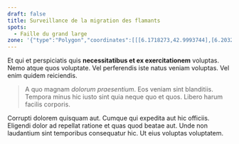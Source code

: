 ```yaml
---
draft: false
title: Surveillance de la migration des flamants
spots:
  - Faille du grand large
zone: '{"type":"Polygon","coordinates":[[[6.1718273,42.9993744],[6.2032413,42.9871952],[6.2468433,43.0018853],[6.3085556,42.9669749],[6.2007523,42.9232461],[6.1114883,42.9624527],[6.1718273,42.9993744]]]}'
---
```

Et qui et perspiciatis quis **necessitatibus et ex exercitationem** voluptas. Nemo atque quos voluptate. Vel perferendis iste natus veniam voluptas. Vel enim quidem reiciendis.

> A quo magnam *dolorum praesentium*. Eos veniam sint blanditiis. Tempora minus hic iusto sint quia neque quo et quos. Libero harum facilis corporis.

Corrupti dolorem quisquam aut. Cumque qui expedita aut hic officiis. Eligendi dolor ad repellat ratione et quas quod beatae aut. Unde non laudantium sint temporibus consequatur hic. Ut eius voluptas voluptatem.
